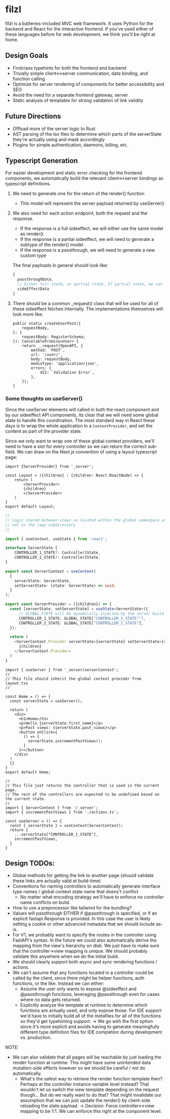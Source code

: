 # filzl

filzl is a batteries-included MVC web framework. It uses Python for the backend and React for the interactive frontend. If you've used either of these languages before for web development, we think you'll be right at home.

## Design Goals

- Firstclass typehints for both the frontend and backend
- Trivially simple client<->server communication, data binding, and function calling
- Optimize for server rendering of components for better accessibility and SEO
- Avoid the need for a separate frontend gateway, server
- Static analysis of templates for strong validation of link validity

## Future Directions

- Offload more of the server logic to Rust
- AST parsing of the tsx files to determine which parts of the serverState they're actually using and mask accordingly
- Plugins for simple authentication, daemons, billing, etc.

## Typescript Generation

For easier development and static error checking for the frontend components, we automatically build the relevant client<->server bindings as typescript definitions.

1. We need to generate one for the return of the render() function
    - This model will represent the server payload returned by useServer()
2. We also need for each action endpoint, both the request and the response.
    - If the response is a full sideeffect, we will either use the same model as render()
    - If the response is a partial sideeffect, we will need to generate a subtype of the render() model
    - If the response is a passthrough, we will need to generate a new custom type

    The final payloads in general should look like:
    ```typescript
    {
      passthroughData,
      // Either full state, or partial state. If partial state, we can define inline.
      sideEffectData
    }
    ```
3. There should be a common _request() class that will be used for all of these sideeffect fetches internally. The implementations themselves will look more like:

    ```tsx
    public static createUserPost({
        requestBody,
    }: {
        requestBody: RegisterSchema;
    }): CancelablePromise<User> {
        return __request(OpenAPI, {
            method: 'POST',
            url: '/user/',
            body: requestBody,
            mediaType: 'application/json',
            errors: {
                422: `Validation Error`,
            },
        });
    }
    ```

### Some thoughts on useServer()

Since the useServer elements will called in both the react component and by our sideeffect API components, its clear that we will need some global state to handle this coordination. The most standard way in React these days is to wrap the whole application in a `ContextProvider`, and set the content as part of the provider state.

Since we only want to wrap one of these global context providers, we'll need to have a slot for every controller so we can return the correct sub-field. We can draw on the Next.js convention of using a layout typescript page:

```tsx /views/app/layout.tsx
import {ServerProvider} from '_server';

const Layout = ({children} : {children: React.ReactNode) => {
    return (
        <ServerProvider>
        {children}
        </ServerProvider>
    )
}
export default Layout;
```

```ts /views/_server/serverContext.ts
//
// Logic shared between views so located within the global namespace and
// not in the /app subdirectory
//

import { useContext, useState } from 'react';

interface ServerState {
    CONTROLLER_1_STATE?: Controller1State,
    CONTROLLER_2_STATE?: Controller2State,
}

export const ServerContext = useContext(
  {
    serverState: ServerState,
    setServerState: (state: ServerState) => void,
  }
);

export const ServerProvider = ({children}) => {
  const [serverState, setServerState] = useState<ServerState>({
      // GLOBAL_STATE will be dynamically injected by the server build process
      CONTROLLER_1_STATE: GLOBAL_STATE["CONTROLLER_1_STATE""],
      CONTROLLER_2_STATE: GLOBAL_STATE["CONTROLLER_2_STATE"],
  });

  return (
    <ServerContext.Provider serverState={serverState} setServerState={setServerState}>
      {children}
    </ServerContext.Provider>
  )
}
```

```tsx /views/app/home.tsx
import { useServer } from '_server/serverContext';
//
// This file should inherit the global context provider from layout.tsx
//

const Home = () => {
  const serverState = useServer();

  return (
    <div>
      <h1>Home</h1>
      <p>Hello {serverState.first_name}</p>
      <p>Past views: {serverState.past_views}</p>
      <button onClick={
        () => {
          serverState.incrementPastViews();
        }
      }></button>
    </div>
  )
  {}
}
export default Home;
```

```tsx /views/app/_server/useServer.ts
//
// This file just returns the controller that is used in the current page.
// The rest of the controllers are expected to be undefined based on the current state.
//
import { ServerContext } from '/_server';
import { incrementPastViews } from './actions.ts';

const useServer = () => {
  const { serverState } = useContext(ServerContext);
  return {
    ...serverState["CONTROLLER_1_STATE"],
    incrementPastViews,
  }
}
```

## Design TODOs:

- Global methods for getting the link to another page (should validate these links are actually valid at build-time)
- Conventions for naming controllers to automatically generate interface type names / global context state name that doens't conflict
    - No matter what encoding strategy we'll have to enforce no controller name conflicts on build.
- How to use a preprocessor like tailwind for the bundling?
- Values will passthrough EITHER if @passthrough is specified, or if an explicit fastapi.Response is provided. In this case the user is likely setting a cookie or other advanced metadata that we should include as-is.
- For V1, we probably want to specify the routes in the controller using FastAPI's syntax. In the future we could also automatically derive the mapping from the view's hierarchy on disk. We just have to make sure that the controller->view mapping is unique. We should probably validate this anywhere when we do the initial build.
- We should clearly support both async and sync rendering functions / actions.
- We can't assume that any functions located in a controller could be called by the client, since there might be helper functions, auth functions, or the like. Instead we can either:
    - Assume the user only wants to expose @sideeffect and @passthrough functions, leveraging @passthrough even for cases where no data gets returned.
    - Explicitly analyze the template at runtime to determine which functions are actually used, and only expose those. For IDE support we'd have to initially build all of the metafiles for all of the functions so they'd get typehinting support.
    -> We go with the first option since it's more explicit and avoids having to generate meaningfully different type definition files for IDE completion during development vs. production.

NOTE:
- We can also validate that all pages will be reachable by just loading the render function at runtime. This might have some unintended data mutation-side effects however so we should be careful / not do automatically.
    - What's the safest way to retrieve the render function template then? Perhaps at the controller instance variable level instead? That wouldn't let us switch the view template depending on the request though... But do we really want to do that? That might invalidate our assumption that we can just update the render() by client-side reloading the state payload.
    -> Decision: Force controller<->view mapping to be 1:1. We can enforce this right at the component level.
